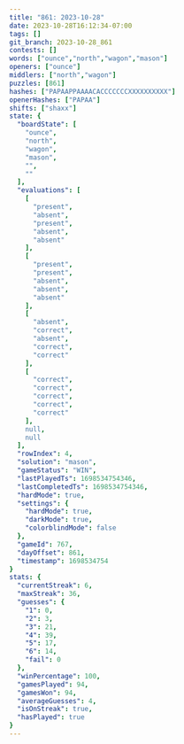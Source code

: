 ```yaml
---
title: "861: 2023-10-28"
date: 2023-10-28T16:12:34-07:00
tags: []
git_branch: 2023-10-28_861
contests: []
words: ["ounce","north","wagon","mason"]
openers: ["ounce"]
middlers: ["north","wagon"]
puzzles: [861]
hashes: ["PAPAAPPAAAACACCCCCCCXXXXXXXXXX"]
openerHashes: ["PAPAA"]
shifts: ["shaxx"]
state: {
  "boardState": [
    "ounce",
    "north",
    "wagon",
    "mason",
    "",
    ""
  ],
  "evaluations": [
    [
      "present",
      "absent",
      "present",
      "absent",
      "absent"
    ],
    [
      "present",
      "present",
      "absent",
      "absent",
      "absent"
    ],
    [
      "absent",
      "correct",
      "absent",
      "correct",
      "correct"
    ],
    [
      "correct",
      "correct",
      "correct",
      "correct",
      "correct"
    ],
    null,
    null
  ],
  "rowIndex": 4,
  "solution": "mason",
  "gameStatus": "WIN",
  "lastPlayedTs": 1698534754346,
  "lastCompletedTs": 1698534754346,
  "hardMode": true,
  "settings": {
    "hardMode": true,
    "darkMode": true,
    "colorblindMode": false
  },
  "gameId": 767,
  "dayOffset": 861,
  "timestamp": 1698534754
}
stats: {
  "currentStreak": 6,
  "maxStreak": 36,
  "guesses": {
    "1": 0,
    "2": 3,
    "3": 21,
    "4": 39,
    "5": 17,
    "6": 14,
    "fail": 0
  },
  "winPercentage": 100,
  "gamesPlayed": 94,
  "gamesWon": 94,
  "averageGuesses": 4,
  "isOnStreak": true,
  "hasPlayed": true
}
---
```

<!-- more -->
